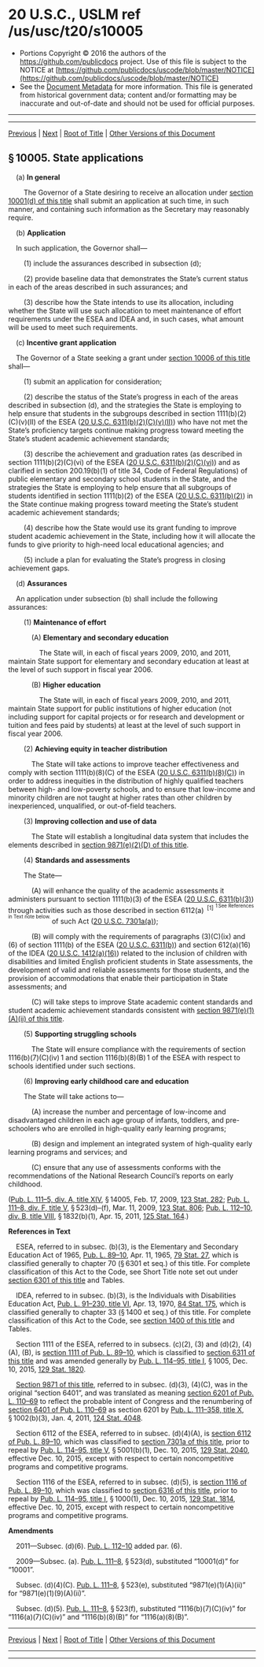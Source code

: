 ---
---

# 20 U.S.C., USLM ref /us/usc/t20/s10005

* Portions Copyright © 2016 the authors of the https://github.com/publicdocs project.
  Use of this file is subject to the NOTICE at [https://github.com/publicdocs/uscode/blob/master/NOTICE](https://github.com/publicdocs/uscode/blob/master/NOTICE)
* See the [Document Metadata](././../../../..//README.md) for more information.
  This file is generated from historical government data; content and/or formatting may be inaccurate and out-of-date and should not be used for official purposes.

----------
----------

[Previous](./../../../..//us/usc/t20/ch80/m__us_usc_t20_s10004.md) | [Next](./../../../..//us/usc/t20/ch80/m__us_usc_t20_s10006.md) | [Root of Title](./../../../../) | [Other Versions of this Document](https://publicdocs.github.io/go/links?ns=uslm&ref=%2Fus%2Fusc%2Ft20%2Fs10005)

## § 10005. State applications

    (a) __In general__ 

        The Governor of a State desiring to receive an allocation under [section 10001(d) of this title][/us/usc/t20/s10001/d] shall submit an application at such time, in such manner, and containing such information as the Secretary may reasonably require.

    (b) __Application__ 

    In such application, the Governor shall—

        (1) include the assurances described in subsection (d);

        (2) provide baseline data that demonstrates the State’s current status in each of the areas described in such assurances; and

        (3) describe how the State intends to use its allocation, including whether the State will use such allocation to meet maintenance of effort requirements under the ESEA and IDEA and, in such cases, what amount will be used to meet such requirements.

    (c) __Incentive grant application__ 

    The Governor of a State seeking a grant under [section 10006 of this title][/us/usc/t20/s10006] shall—

        (1) submit an application for consideration;

        (2) describe the status of the State’s progress in each of the areas described in subsection (d), and the strategies the State is employing to help ensure that students in the subgroups described in section 1111(b)(2)(C)(v)(II) of the ESEA ([20 U.S.C. 6311(b)(2)(C)(v)(II)][/us/usc/t20/s6311/b/2/C/v/II]) who have not met the State’s proficiency targets continue making progress toward meeting the State’s student academic achievement standards;

        (3) describe the achievement and graduation rates (as described in section 1111(b)(2)(C)(vi) of the ESEA ([20 U.S.C. 6311(b)(2)(C)(vi)][/us/usc/t20/s6311/b/2/C/vi]) and as clarified in section 200.19(b)(1) of title 34, Code of Federal Regulations) of public elementary and secondary school students in the State, and the strategies the State is employing to help ensure that all subgroups of students identified in section 1111(b)(2) of the ESEA ([20 U.S.C. 6311(b)(2)][/us/usc/t20/s6311/b/2]) in the State continue making progress toward meeting the State’s student academic achievement standards;

        (4) describe how the State would use its grant funding to improve student academic achievement in the State, including how it will allocate the funds to give priority to high-need local educational agencies; and

        (5) include a plan for evaluating the State’s progress in closing achievement gaps.

    (d) __Assurances__ 

    An application under subsection (b) shall include the following assurances:

        (1) __Maintenance of effort__ 

            (A) __Elementary and secondary education__ 

                The State will, in each of fiscal years 2009, 2010, and 2011, maintain State support for elementary and secondary education at least at the level of such support in fiscal year 2006.

            (B) __Higher education__ 

                The State will, in each of fiscal years 2009, 2010, and 2011, maintain State support for public institutions of higher education (not including support for capital projects or for research and development or tuition and fees paid by students) at least at the level of such support in fiscal year 2006.

        (2) __Achieving equity in teacher distribution__ 

            The State will take actions to improve teacher effectiveness and comply with section 1111(b)(8)(C) of the ESEA ([20 U.S.C. 6311(b)(8)(C)][/us/usc/t20/s6311/b/8/C]) in order to address inequities in the distribution of highly qualified teachers between high- and low-poverty schools, and to ensure that low-income and minority children are not taught at higher rates than other children by inexperienced, unqualified, or out-of-field teachers.

        (3) __Improving collection and use of data__ 

            The State will establish a longitudinal data system that includes the elements described in [section 9871(e)(2)(D) of this title][/us/usc/t20/s9871/e/2/D].

        (4) __Standards and assessments__ 

        The State—

            (A) will enhance the quality of the academic assessments it administers pursuant to section 1111(b)(3) of the ESEA ([20 U.S.C. 6311(b)(3)][/us/usc/t20/s6311/b/3]) through activities such as those described in section 6112(a)  <sup>\[1\]</sup>  <sup><sup> 1 See References in Text note below. </sup></sup>  of such Act ([20 U.S.C. 7301a(a)][/us/usc/t20/s7301a/a]);

            (B) will comply with the requirements of paragraphs (3)(C)(ix) and (6) of section 1111(b) of the ESEA ([20 U.S.C. 6311(b)][/us/usc/t20/s6311/b]) and section 612(a)(16) of the IDEA ([20 U.S.C. 1412(a)(16)][/us/usc/t20/s1412/a/16]) related to the inclusion of children with disabilities and limited English proficient students in State assessments, the development of valid and reliable assessments for those students, and the provision of accommodations that enable their participation in State assessments; and

            (C) will take steps to improve State academic content standards and student academic achievement standards consistent with [section 9871(e)(1)(A)(ii) of this title][/us/usc/t20/s9871/e/1/A/ii].

        (5) __Supporting struggling schools__ 

            The State will ensure compliance with the requirements of section 1116(b)(7)(C)(iv) 1 and section 1116(b)(8)(B) 1 of the ESEA with respect to schools identified under such sections.

        (6) __Improving early childhood care and education__ 

        The State will take actions to—

            (A) increase the number and percentage of low-income and disadvantaged children in each age group of infants, toddlers, and pre-schoolers who are enrolled in high-quality early learning programs;

            (B) design and implement an integrated system of high-quality early learning programs and services; and

            (C) ensure that any use of assessments conforms with the recommendations of the National Research Council’s reports on early childhood.

([Pub. L. 111–5, div. A, title XIV][/us/pl/111/5/dA/tXIV], § 14005, Feb. 17, 2009, [123 Stat. 282][/us/stat/123/282]; [Pub. L. 111–8, div. F, title V][/us/pl/111/8/dF/tV], § 523(d)–(f), Mar. 11, 2009, [123 Stat. 806][/us/stat/123/806]; [Pub. L. 112–10, div. B, title VIII][/us/pl/112/10/dB/tVIII], § 1832(b)(1), Apr. 15, 2011, [125 Stat. 164][/us/stat/125/164].)

 __References in Text__ 

    ESEA, referred to in subsec. (b)(3), is the Elementary and Secondary Education Act of 1965, [Pub. L. 89–10][/us/pl/89/10], Apr. 11, 1965, [79 Stat. 27][/us/stat/79/27], which is classified generally to chapter 70 (§ 6301 et seq.) of this title. For complete classification of this Act to the Code, see Short Title note set out under [section 6301 of this title][/us/usc/t20/s6301] and Tables.

    IDEA, referred to in subsec. (b)(3), is the Individuals with Disabilities Education Act, [Pub. L. 91–230, title VI][/us/pl/91/230/tVI], Apr. 13, 1970, [84 Stat. 175][/us/stat/84/175], which is classified generally to chapter 33 (§ 1400 et seq.) of this title. For complete classification of this Act to the Code, see [section 1400 of this title][/us/usc/t20/s1400] and Tables.

    Section 1111 of the ESEA, referred to in subsecs. (c)(2), (3) and (d)(2), (4)(A), (B), is [section 1111 of Pub. L. 89–10][/us/pl/89/10/s1111], which is classified to [section 6311 of this title][/us/usc/t20/s6311] and was amended generally by [Pub. L. 114–95, title I][/us/pl/114/95/tI], § 1005, Dec. 10, 2015, [129 Stat. 1820][/us/stat/129/1820].

    [Section 9871 of this title][/us/usc/t20/s9871], referred to in subsec. (d)(3), (4)(C), was in the original “section 6401”, and was translated as meaning [section 6201 of Pub. L. 110–69][/us/pl/110/69/s6201] to reflect the probable intent of Congress and the renumbering of [section 6401 of Pub. L. 110–69][/us/pl/110/69/s6401] as section 6201 by [Pub. L. 111–358, title X][/us/pl/111/358/tX], § 1002(b)(3), Jan. 4, 2011, [124 Stat. 4048][/us/stat/124/4048].

    Section 6112 of the ESEA, referred to in subsec. (d)(4)(A), is [section 6112 of Pub. L. 89–10][/us/pl/89/10/s6112], which was classified to [section 7301a of this title][/us/usc/t20/s7301a], prior to repeal by [Pub. L. 114–95, title V][/us/pl/114/95/tV], § 5001(b)(1), Dec. 10, 2015, [129 Stat. 2040][/us/stat/129/2040], effective Dec. 10, 2015, except with respect to certain noncompetitive programs and competitive programs.

    Section 1116 of the ESEA, referred to in subsec. (d)(5), is [section 1116 of Pub. L. 89–10][/us/pl/89/10/s1116], which was classified to [section 6316 of this title][/us/usc/t20/s6316], prior to repeal by [Pub. L. 114–95, title I][/us/pl/114/95/tI], § 1000(1), Dec. 10, 2015, [129 Stat. 1814][/us/stat/129/1814], effective Dec. 10, 2015, except with respect to certain noncompetitive programs and competitive programs.

 __Amendments__ 

    2011—Subsec. (d)(6). [Pub. L. 112–10][/us/pl/112/10] added par. (6).

    2009—Subsec. (a). [Pub. L. 111–8][/us/pl/111/8], § 523(d), substituted “10001(d)” for “10001”.

    Subsec. (d)(4)(C). [Pub. L. 111–8][/us/pl/111/8], § 523(e), substituted “9871(e)(1)(A)(ii)” for “9871(e)(1)(9)(A)(ii)”.

    Subsec. (d)(5). [Pub. L. 111–8][/us/pl/111/8], § 523(f), substituted “1116(b)(7)(C)(iv)” for “1116(a)(7)(C)(iv)” and “1116(b)(8)(B)” for “1116(a)(8)(B)”.

----------

[Previous](./../../../..//us/usc/t20/ch80/m__us_usc_t20_s10004.md) | [Next](./../../../..//us/usc/t20/ch80/m__us_usc_t20_s10006.md) | [Root of Title](./../../../../) | [Other Versions of this Document](https://publicdocs.github.io/go/links?ns=uslm&ref=%2Fus%2Fusc%2Ft20%2Fs10005)

----------
----------

[/us/usc/t20/s10001/d]: https://publicdocs.github.io/go/links?ns=uslm&ref=%2Fus%2Fusc%2Ft20%2Fs10001%2Fd
[/us/usc/t20/s10006]: https://publicdocs.github.io/go/links?ns=uslm&ref=%2Fus%2Fusc%2Ft20%2Fs10006
[/us/usc/t20/s6311/b/2/C/v/II]: https://publicdocs.github.io/go/links?ns=uslm&ref=%2Fus%2Fusc%2Ft20%2Fs6311%2Fb%2F2%2FC%2Fv%2FII
[/us/usc/t20/s6311/b/2/C/vi]: https://publicdocs.github.io/go/links?ns=uslm&ref=%2Fus%2Fusc%2Ft20%2Fs6311%2Fb%2F2%2FC%2Fvi
[/us/usc/t20/s6311/b/2]: https://publicdocs.github.io/go/links?ns=uslm&ref=%2Fus%2Fusc%2Ft20%2Fs6311%2Fb%2F2
[/us/usc/t20/s6311/b/8/C]: https://publicdocs.github.io/go/links?ns=uslm&ref=%2Fus%2Fusc%2Ft20%2Fs6311%2Fb%2F8%2FC
[/us/usc/t20/s9871/e/2/D]: https://publicdocs.github.io/go/links?ns=uslm&ref=%2Fus%2Fusc%2Ft20%2Fs9871%2Fe%2F2%2FD
[/us/usc/t20/s6311/b/3]: https://publicdocs.github.io/go/links?ns=uslm&ref=%2Fus%2Fusc%2Ft20%2Fs6311%2Fb%2F3
[/us/usc/t20/s7301a/a]: https://publicdocs.github.io/go/links?ns=uslm&ref=%2Fus%2Fusc%2Ft20%2Fs7301a%2Fa
[/us/usc/t20/s6311/b]: https://publicdocs.github.io/go/links?ns=uslm&ref=%2Fus%2Fusc%2Ft20%2Fs6311%2Fb
[/us/usc/t20/s1412/a/16]: https://publicdocs.github.io/go/links?ns=uslm&ref=%2Fus%2Fusc%2Ft20%2Fs1412%2Fa%2F16
[/us/usc/t20/s9871/e/1/A/ii]: https://publicdocs.github.io/go/links?ns=uslm&ref=%2Fus%2Fusc%2Ft20%2Fs9871%2Fe%2F1%2FA%2Fii
[/us/pl/111/5/dA/tXIV]: https://publicdocs.github.io/go/links?ns=uslm&ref=%2Fus%2Fpl%2F111%2F5%2FdA%2FtXIV
[/us/stat/123/282]: https://publicdocs.github.io/go/links?ns=uslm&ref=%2Fus%2Fstat%2F123%2F282
[/us/pl/111/8/dF/tV]: https://publicdocs.github.io/go/links?ns=uslm&ref=%2Fus%2Fpl%2F111%2F8%2FdF%2FtV
[/us/stat/123/806]: https://publicdocs.github.io/go/links?ns=uslm&ref=%2Fus%2Fstat%2F123%2F806
[/us/pl/112/10/dB/tVIII]: https://publicdocs.github.io/go/links?ns=uslm&ref=%2Fus%2Fpl%2F112%2F10%2FdB%2FtVIII
[/us/stat/125/164]: https://publicdocs.github.io/go/links?ns=uslm&ref=%2Fus%2Fstat%2F125%2F164
[/us/pl/89/10]: https://publicdocs.github.io/go/links?ns=uslm&ref=%2Fus%2Fpl%2F89%2F10
[/us/stat/79/27]: https://publicdocs.github.io/go/links?ns=uslm&ref=%2Fus%2Fstat%2F79%2F27
[/us/usc/t20/s6301]: https://publicdocs.github.io/go/links?ns=uslm&ref=%2Fus%2Fusc%2Ft20%2Fs6301
[/us/pl/91/230/tVI]: https://publicdocs.github.io/go/links?ns=uslm&ref=%2Fus%2Fpl%2F91%2F230%2FtVI
[/us/stat/84/175]: https://publicdocs.github.io/go/links?ns=uslm&ref=%2Fus%2Fstat%2F84%2F175
[/us/usc/t20/s1400]: https://publicdocs.github.io/go/links?ns=uslm&ref=%2Fus%2Fusc%2Ft20%2Fs1400
[/us/pl/89/10/s1111]: https://publicdocs.github.io/go/links?ns=uslm&ref=%2Fus%2Fpl%2F89%2F10%2Fs1111
[/us/usc/t20/s6311]: https://publicdocs.github.io/go/links?ns=uslm&ref=%2Fus%2Fusc%2Ft20%2Fs6311
[/us/pl/114/95/tI]: https://publicdocs.github.io/go/links?ns=uslm&ref=%2Fus%2Fpl%2F114%2F95%2FtI
[/us/stat/129/1820]: https://publicdocs.github.io/go/links?ns=uslm&ref=%2Fus%2Fstat%2F129%2F1820
[/us/usc/t20/s9871]: https://publicdocs.github.io/go/links?ns=uslm&ref=%2Fus%2Fusc%2Ft20%2Fs9871
[/us/pl/110/69/s6201]: https://publicdocs.github.io/go/links?ns=uslm&ref=%2Fus%2Fpl%2F110%2F69%2Fs6201
[/us/pl/110/69/s6401]: https://publicdocs.github.io/go/links?ns=uslm&ref=%2Fus%2Fpl%2F110%2F69%2Fs6401
[/us/pl/111/358/tX]: https://publicdocs.github.io/go/links?ns=uslm&ref=%2Fus%2Fpl%2F111%2F358%2FtX
[/us/stat/124/4048]: https://publicdocs.github.io/go/links?ns=uslm&ref=%2Fus%2Fstat%2F124%2F4048
[/us/pl/89/10/s6112]: https://publicdocs.github.io/go/links?ns=uslm&ref=%2Fus%2Fpl%2F89%2F10%2Fs6112
[/us/usc/t20/s7301a]: https://publicdocs.github.io/go/links?ns=uslm&ref=%2Fus%2Fusc%2Ft20%2Fs7301a
[/us/pl/114/95/tV]: https://publicdocs.github.io/go/links?ns=uslm&ref=%2Fus%2Fpl%2F114%2F95%2FtV
[/us/stat/129/2040]: https://publicdocs.github.io/go/links?ns=uslm&ref=%2Fus%2Fstat%2F129%2F2040
[/us/pl/89/10/s1116]: https://publicdocs.github.io/go/links?ns=uslm&ref=%2Fus%2Fpl%2F89%2F10%2Fs1116
[/us/usc/t20/s6316]: https://publicdocs.github.io/go/links?ns=uslm&ref=%2Fus%2Fusc%2Ft20%2Fs6316
[/us/pl/114/95/tI]: https://publicdocs.github.io/go/links?ns=uslm&ref=%2Fus%2Fpl%2F114%2F95%2FtI
[/us/stat/129/1814]: https://publicdocs.github.io/go/links?ns=uslm&ref=%2Fus%2Fstat%2F129%2F1814
[/us/pl/112/10]: https://publicdocs.github.io/go/links?ns=uslm&ref=%2Fus%2Fpl%2F112%2F10
[/us/pl/111/8]: https://publicdocs.github.io/go/links?ns=uslm&ref=%2Fus%2Fpl%2F111%2F8
[/us/pl/111/8]: https://publicdocs.github.io/go/links?ns=uslm&ref=%2Fus%2Fpl%2F111%2F8
[/us/pl/111/8]: https://publicdocs.github.io/go/links?ns=uslm&ref=%2Fus%2Fpl%2F111%2F8


